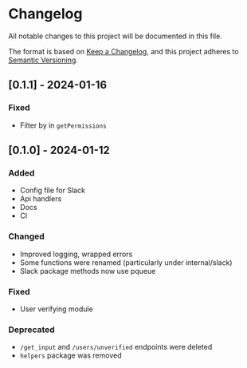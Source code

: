 # Changelog

All notable changes to this project will be documented in this file.

The format is based on [Keep a Changelog](https://keepachangelog.com/en/1.0.0/),
and this project adheres to [Semantic Versioning](https://semver.org/spec/v2.0.0.html).

## [0.1.1] - 2024-01-16

### Fixed

- Filter by in `getPermissions` 

## [0.1.0] - 2024-01-12

### Added

- Config file for Slack
- Api handlers
- Docs
- CI

### Changed

- Improved logging, wrapped errors
- Some functions were renamed (particularly under internal/slack)
- Slack package methods now use pqueue

### Fixed

- User verifying module

### Deprecated

- `/get_input` and `/users/unverified` endpoints were deleted
- `helpers` package was removed
